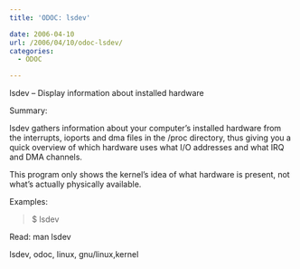 ```yaml
---
title: 'ODOC: lsdev'

date: 2006-04-10
url: /2006/04/10/odoc-lsdev/
categories:
  - ODOC

---
```

lsdev &#8211; Display information about installed hardware

Summary:

lsdev gathers information about your computer&#8217;s installed hardware from the interrupts, ioports and dma files in the /proc directory, thus giving you a quick overview of which hardware uses what I/O addresses and what IRQ and DMA channels.
  
This program only shows the kernel&#8217;s idea of what hardware is present, not what&#8217;s actually physically available.

Examples:

> $ lsdev

Read: man lsdev
  
<tags>lsdev, odoc, linux, gnu/linux,kernel</tags>